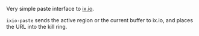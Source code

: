 Very simple paste interface to [ix.io](http://ix.io/).

`ixio-paste` sends the active region or the current buffer to ix.io,
and places the URL into the kill ring.
